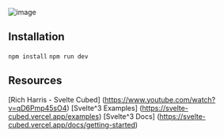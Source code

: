 ![image](https://user-images.githubusercontent.com/32501733/157554347-f672366f-2217-415d-8db3-b80d19c8c8e0.png)

## Installation
`npm install`
`npm run dev`

## Resources
[Rich Harris - Svelte Cubed] (https://www.youtube.com/watch?v=qD6Pmp45sO4)
[Svelte^3 Examples] (https://svelte-cubed.vercel.app/examples)
[Svelte^3 Docs] (https://svelte-cubed.vercel.app/docs/getting-started)
